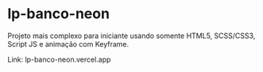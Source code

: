 # lp-banco-neon
Projeto mais complexo para iniciante usando somente HTML5, SCSS/CSS3, Script JS e animação com Keyframe.

Link: lp-banco-neon.vercel.app
